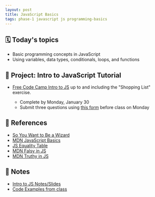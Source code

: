 ```yaml
---
layout: post
title: JavaScript Basics
tags: phase-1 javascript js programming-basics
---
```


## 🗓️ Today's topics

- Basic programming concepts in JavaScript
- Using variables, data types, conditionals, loops, and functions

## 🎯 Project: Intro to JavaScript Tutorial

- [Free Code Camp Intro to JS](https://www.freecodecamp.org/learn/javascript-algorithms-and-data-structures/#basic-javascript) up to and including the "Shopping List" exercise.

  - Complete by Monday, January 30
  - Submit three questions using [this form](https://forms.gle/V9PXsmkaYD6KBit46) before class on Monday

## 🔖 References

- [So You Want to Be a Wizard](https://jvns.ca/wizard-zine.pdf)
- [MDN JavaScript Basics](https://developer.mozilla.org/en-US/docs/Learn/Getting_started_with_the_web/JavaScript_basics)
- [JS Equality Table](https://dorey.github.io/JavaScript-Equality-Table/)
- [MDN Falsy in JS](https://developer.mozilla.org/en-US/docs/Glossary/Falsy)
- [MDN Truthy in JS](https://developer.mozilla.org/en-US/docs/Glossary/Truthy)

## 🦉 Notes

- [Intro to JS Notes/Slides](https://github.com/Momentum-Team-17/notes/blob/main/intro-js.md)
- [Code Examples from class](https://github.com/Momentum-Team-17/example-js-intro)
